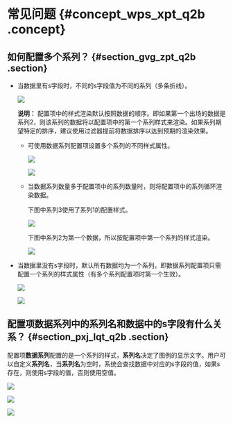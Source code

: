 # 常见问题 {#concept_wps_xpt_q2b .concept}

## 如何配置多个系列？ {#section_gvg_zpt_q2b .section}

-   当数据里有s字段时，不同的s字段值为不同的系列（多条折线）。

    ![](http://static-aliyun-doc.oss-cn-hangzhou.aliyuncs.com/assets/img/17021/15560071839580_zh-CN.png)

    **说明：** 配置项中的样式渲染默认按照数据的顺序。即如果第一个出场的数据是系列2，则该系列的数据将以配置项中的第一个系列样式来渲染。如果系列期望特定的排序，建议使用过滤器提前将数据排序以达到预期的渲染效果。

    -   可使用数据系列配置项设置多个系列的不同样式属性。

        ![](http://static-aliyun-doc.oss-cn-hangzhou.aliyuncs.com/assets/img/17021/15560071839581_zh-CN.png)

        ![](http://static-aliyun-doc.oss-cn-hangzhou.aliyuncs.com/assets/img/17021/15560071849582_zh-CN.png)

    -   当数据系列数量多于配置项中的系列数量时，则将配置项中的系列循环渲染数据。

        下图中系列3使用了系列1的配置样式。

        ![](http://static-aliyun-doc.oss-cn-hangzhou.aliyuncs.com/assets/img/17021/15560071859583_zh-CN.png)

        下图中系列2为第一个数据，所以按配置项中第一个系列的样式渲染。

        ![](http://static-aliyun-doc.oss-cn-hangzhou.aliyuncs.com/assets/img/17021/15560071859584_zh-CN.png)

-   当数据里没有s字段时，默认所有数据均为一个系列，即数据系列配置项只需配置一个系列的样式属性（有多个系列配置项时第一个生效）。

    ![](http://static-aliyun-doc.oss-cn-hangzhou.aliyuncs.com/assets/img/17021/15560071859585_zh-CN.png)

    ![](http://static-aliyun-doc.oss-cn-hangzhou.aliyuncs.com/assets/img/17021/15560071859586_zh-CN.png)


## 配置项数据系列中的系列名和数据中的s字段有什么关系？ {#section_pxj_lqt_q2b .section}

配置项**数据系列**配置的是一个系列的样式，**系列名**决定了图例的显示文字。用户可以自定义**系列名**，当**系列名**为空时，系统会查找数据中对应的s字段的值，如果s存在，则使用s字段的值，否则使用空值。

![](http://static-aliyun-doc.oss-cn-hangzhou.aliyuncs.com/assets/img/17021/15560071859587_zh-CN.png)

![](http://static-aliyun-doc.oss-cn-hangzhou.aliyuncs.com/assets/img/17021/15560071859588_zh-CN.png)

![](http://static-aliyun-doc.oss-cn-hangzhou.aliyuncs.com/assets/img/17021/15560071859589_zh-CN.png)

